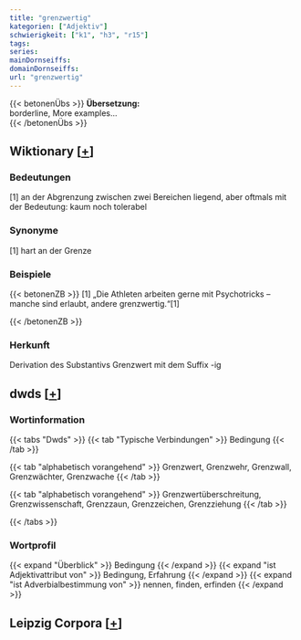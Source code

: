 ```yaml
---
title: "grenzwertig"
kategorien: ["Adjektiv"]
schwierigkeit: ["k1", "h3", "r15"]
tags:
series:
mainDornseiffs:
domainDornseiffs:
url: "grenzwertig"
---
```


{{< betonenÜbs >}}
**Übersetzung:**  
borderline, More examples...  
{{< /betonenÜbs >}}

## Wiktionary [[+](https://de.wiktionary.org/wiki/grenzwertig)]

### Bedeutungen
[1] an der Abgrenzung zwischen zwei Bereichen liegend, aber oftmals mit der Bedeutung: kaum noch tolerabel  

### Synonyme
[1] hart an der Grenze  

### Beispiele
{{< betonenZB >}}
[1] „Die Athleten arbeiten gerne mit Psychotricks – manche sind erlaubt, andere grenzwertig.“[1]  

{{< /betonenZB >}}
### Herkunft
Derivation des Substantivs Grenzwert mit dem Suffix -ig  



## dwds [[+](https://www.dwds.de/wb/grenzwertig)]

### Wortinformation
{{< tabs "Dwds" >}}
{{< tab "Typische Verbindungen" >}}
Bedingung
{{< /tab >}}

{{< tab "alphabetisch vorangehend" >}}
Grenzwert, Grenzwehr, Grenzwall, Grenzwächter, Grenzwache
{{< /tab >}}

{{< tab "alphabetisch vorangehend" >}}
Grenzwertüberschreitung, Grenzwissenschaft, Grenzzaun, Grenzzeichen, Grenzziehung
{{< /tab >}}

{{< /tabs >}}

### Wortprofil
{{< expand "Überblick" >}} Bedingung {{< /expand >}}
{{< expand "ist Adjektivattribut von" >}} Bedingung, Erfahrung {{< /expand >}}
{{< expand "ist Adverbialbestimmung von" >}} nennen, finden, erfinden {{< /expand >}}

## Leipzig Corpora [[+](https://corpora.uni-leipzig.de/en/res?word=grenzwertig&corpusId=deu_newscrawl-public_2018)]

